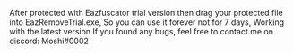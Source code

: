 After protected with Eazfuscator trial version then drag your protected file into EazRemoveTrial.exe, So you can use it forever not for 7 days, Working with the latest version
If you found any bugs, feel free to contact me on discord: Moshi#0002
